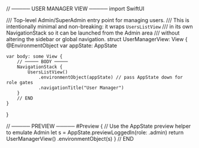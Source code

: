 // ───── USER MANAGER VIEW ─────
import SwiftUI

/// Top-level Admin/SuperAdmin entry point for managing users.
/// This is intentionally minimal and non-breaking: it wraps `UsersListView`
/// in its own NavigationStack so it can be launched from the Admin area
/// without altering the sidebar or global navigation.
struct UserManagerView: View {
    @EnvironmentObject var appState: AppState

    var body: some View {
        // ───── BODY ─────
        NavigationStack {
            UsersListView()
                .environmentObject(appState) // pass AppState down for role gates
                .navigationTitle("User Manager")
        }
        // END
    }
}

// ───── PREVIEW ─────
#Preview {
    // Use the AppState preview helper to emulate Admin
    let s = AppState.previewLoggedIn(role: .admin)
    return UserManagerView()
        .environmentObject(s)
}
// END
